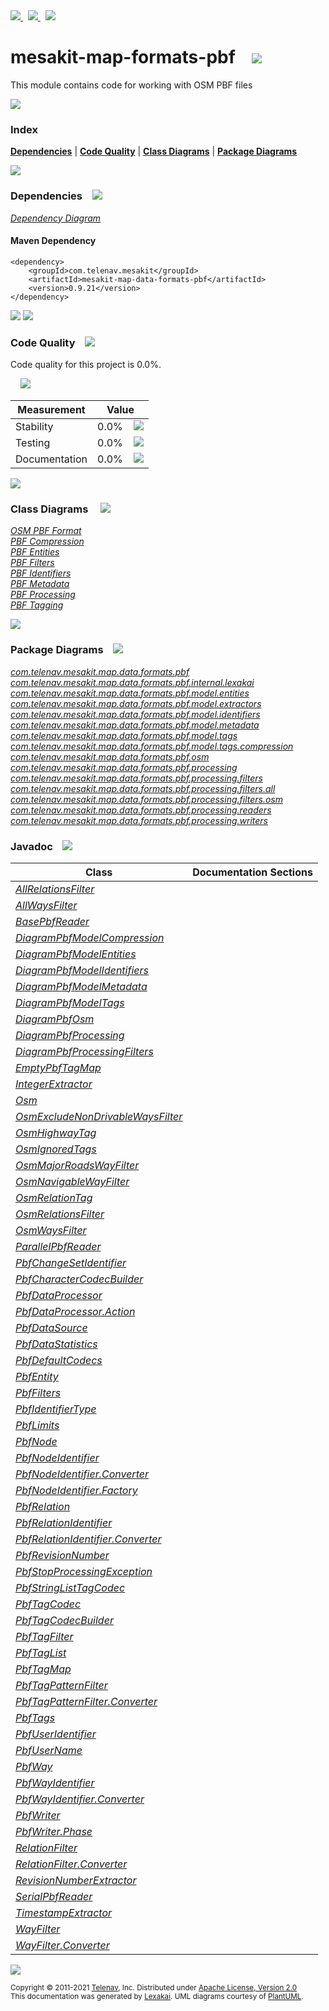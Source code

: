 [//]: # (start-user-text)

<a href="https://www.mesakit.org">
<img src="https://telenav.github.io/telenav-assets/images/icons/web-32.png" srcset="https://telenav.github.io/telenav-assets/images/icons/web-32-2x.png 2x"/>
</a>
&nbsp;
<a href="https://twitter.com/openmesakit">
<img src="https://telenav.github.io/telenav-assets/images/logos/twitter/twitter-32.png" srcset="https://telenav.github.io/telenav-assets/images/logos/twitter/twitter-32-2x.png 2x"/>
</a>
&nbsp;
<a href="https://mesakit.zulipchat.com">
<img src="https://telenav.github.io/telenav-assets/images/logos/zulip/zulip-32.png" srcset="https://telenav.github.io/telenav-assets/images/logos/zulip/zulip-32-2x.png 2x"/>
</a>

[//]: # (end-user-text)

# mesakit-map-formats-pbf &nbsp;&nbsp; <img src="https://telenav.github.io/telenav-assets/images/icons/map-32.png" srcset="https://telenav.github.io/telenav-assets/images/icons/map-32-2x.png 2x"/>

This module contains code for working with OSM PBF files

<img src="https://telenav.github.io/telenav-assets/images/separators/horizontal-line-512.png" srcset="https://telenav.github.io/telenav-assets/images/separators/horizontal-line-512-2x.png 2x"/>

### Index



[**Dependencies**](#dependencies) | [**Code Quality**](#code-quality) | [**Class Diagrams**](#class-diagrams) | [**Package Diagrams**](#package-diagrams)

<img src="https://telenav.github.io/telenav-assets/images/separators/horizontal-line-512.png" srcset="https://telenav.github.io/telenav-assets/images/separators/horizontal-line-512-2x.png 2x"/>

### Dependencies <a name="dependencies"></a> &nbsp;&nbsp; <img src="https://telenav.github.io/telenav-assets/images/icons/dependencies-32.png" srcset="https://telenav.github.io/telenav-assets/images/icons/dependencies-32-2x.png 2x"/>

[*Dependency Diagram*](https://www.mesakit.org/0.9.21/lexakai/mesakit/mesakit-map/data/formats/pbf/documentation/diagrams/dependencies.svg)

#### Maven Dependency

    <dependency>
        <groupId>com.telenav.mesakit</groupId>
        <artifactId>mesakit-map-data-formats-pbf</artifactId>
        <version>0.9.21</version>
    </dependency>

<img src="https://telenav.github.io/telenav-assets/images/separators/horizontal-line-128.png" srcset="https://telenav.github.io/telenav-assets/images/separators/horizontal-line-128-2x.png 2x"/>

[//]: # (start-user-text)



[//]: # (end-user-text)

<img src="https://telenav.github.io/telenav-assets/images/separators/horizontal-line-128.png" srcset="https://telenav.github.io/telenav-assets/images/separators/horizontal-line-128-2x.png 2x"/>

### Code Quality <a name="code-quality"></a> &nbsp;&nbsp; <img src="https://telenav.github.io/telenav-assets/images/icons/ruler-32.png" srcset="https://telenav.github.io/telenav-assets/images/icons/ruler-32-2x.png 2x"/>

Code quality for this project is 0.0%.  
  
&nbsp; &nbsp; <img src="https://telenav.github.io/telenav-assets/images/meters/meter-0-96.png" srcset="https://telenav.github.io/telenav-assets/images/meters/meter-0-96-2x.png 2x"/>

| Measurement   | Value                    |
|---------------|--------------------------|
| Stability     | 0.0%&nbsp; &nbsp; <img src="https://telenav.github.io/telenav-assets/images/meters/meter-0-96.png" srcset="https://telenav.github.io/telenav-assets/images/meters/meter-0-96-2x.png 2x"/>     |
| Testing       | 0.0%&nbsp; &nbsp; <img src="https://telenav.github.io/telenav-assets/images/meters/meter-0-96.png" srcset="https://telenav.github.io/telenav-assets/images/meters/meter-0-96-2x.png 2x"/>       |
| Documentation | 0.0%&nbsp; &nbsp; <img src="https://telenav.github.io/telenav-assets/images/meters/meter-0-96.png" srcset="https://telenav.github.io/telenav-assets/images/meters/meter-0-96-2x.png 2x"/> |

<img src="https://telenav.github.io/telenav-assets/images/separators/horizontal-line-128.png" srcset="https://telenav.github.io/telenav-assets/images/separators/horizontal-line-128-2x.png 2x"/>

### Class Diagrams <a name="class-diagrams"></a> &nbsp; &nbsp; <img src="https://telenav.github.io/telenav-assets/images/icons/diagram-40.png" srcset="https://telenav.github.io/telenav-assets/images/icons/diagram-40-2x.png 2x"/>

[*OSM PBF Format*](https://www.mesakit.org/0.9.21/lexakai/mesakit/mesakit-map/data/formats/pbf/documentation/diagrams/diagram-pbf-osm.svg)  
[*PBF Compression*](https://www.mesakit.org/0.9.21/lexakai/mesakit/mesakit-map/data/formats/pbf/documentation/diagrams/diagram-pbf-model-compression.svg)  
[*PBF Entities*](https://www.mesakit.org/0.9.21/lexakai/mesakit/mesakit-map/data/formats/pbf/documentation/diagrams/diagram-pbf-model-entities.svg)  
[*PBF Filters*](https://www.mesakit.org/0.9.21/lexakai/mesakit/mesakit-map/data/formats/pbf/documentation/diagrams/diagram-pbf-processing-filters.svg)  
[*PBF Identifiers*](https://www.mesakit.org/0.9.21/lexakai/mesakit/mesakit-map/data/formats/pbf/documentation/diagrams/diagram-pbf-model-identifiers.svg)  
[*PBF Metadata*](https://www.mesakit.org/0.9.21/lexakai/mesakit/mesakit-map/data/formats/pbf/documentation/diagrams/diagram-pbf-model-metadata.svg)  
[*PBF Processing*](https://www.mesakit.org/0.9.21/lexakai/mesakit/mesakit-map/data/formats/pbf/documentation/diagrams/diagram-pbf-processing.svg)  
[*PBF Tagging*](https://www.mesakit.org/0.9.21/lexakai/mesakit/mesakit-map/data/formats/pbf/documentation/diagrams/diagram-pbf-model-tags.svg)

<img src="https://telenav.github.io/telenav-assets/images/separators/horizontal-line-128.png" srcset="https://telenav.github.io/telenav-assets/images/separators/horizontal-line-128-2x.png 2x"/>

### Package Diagrams <a name="package-diagrams"></a> &nbsp;&nbsp; <img src="https://telenav.github.io/telenav-assets/images/icons/box-24.png" srcset="https://telenav.github.io/telenav-assets/images/icons/box-24-2x.png 2x"/>

[*com.telenav.mesakit.map.data.formats.pbf*](https://www.mesakit.org/0.9.21/lexakai/mesakit/mesakit-map/data/formats/pbf/documentation/diagrams/com.telenav.mesakit.map.data.formats.pbf.svg)  
[*com.telenav.mesakit.map.data.formats.pbf.internal.lexakai*](https://www.mesakit.org/0.9.21/lexakai/mesakit/mesakit-map/data/formats/pbf/documentation/diagrams/com.telenav.mesakit.map.data.formats.pbf.internal.lexakai.svg)  
[*com.telenav.mesakit.map.data.formats.pbf.model.entities*](https://www.mesakit.org/0.9.21/lexakai/mesakit/mesakit-map/data/formats/pbf/documentation/diagrams/com.telenav.mesakit.map.data.formats.pbf.model.entities.svg)  
[*com.telenav.mesakit.map.data.formats.pbf.model.extractors*](https://www.mesakit.org/0.9.21/lexakai/mesakit/mesakit-map/data/formats/pbf/documentation/diagrams/com.telenav.mesakit.map.data.formats.pbf.model.extractors.svg)  
[*com.telenav.mesakit.map.data.formats.pbf.model.identifiers*](https://www.mesakit.org/0.9.21/lexakai/mesakit/mesakit-map/data/formats/pbf/documentation/diagrams/com.telenav.mesakit.map.data.formats.pbf.model.identifiers.svg)  
[*com.telenav.mesakit.map.data.formats.pbf.model.metadata*](https://www.mesakit.org/0.9.21/lexakai/mesakit/mesakit-map/data/formats/pbf/documentation/diagrams/com.telenav.mesakit.map.data.formats.pbf.model.metadata.svg)  
[*com.telenav.mesakit.map.data.formats.pbf.model.tags*](https://www.mesakit.org/0.9.21/lexakai/mesakit/mesakit-map/data/formats/pbf/documentation/diagrams/com.telenav.mesakit.map.data.formats.pbf.model.tags.svg)  
[*com.telenav.mesakit.map.data.formats.pbf.model.tags.compression*](https://www.mesakit.org/0.9.21/lexakai/mesakit/mesakit-map/data/formats/pbf/documentation/diagrams/com.telenav.mesakit.map.data.formats.pbf.model.tags.compression.svg)  
[*com.telenav.mesakit.map.data.formats.pbf.osm*](https://www.mesakit.org/0.9.21/lexakai/mesakit/mesakit-map/data/formats/pbf/documentation/diagrams/com.telenav.mesakit.map.data.formats.pbf.osm.svg)  
[*com.telenav.mesakit.map.data.formats.pbf.processing*](https://www.mesakit.org/0.9.21/lexakai/mesakit/mesakit-map/data/formats/pbf/documentation/diagrams/com.telenav.mesakit.map.data.formats.pbf.processing.svg)  
[*com.telenav.mesakit.map.data.formats.pbf.processing.filters*](https://www.mesakit.org/0.9.21/lexakai/mesakit/mesakit-map/data/formats/pbf/documentation/diagrams/com.telenav.mesakit.map.data.formats.pbf.processing.filters.svg)  
[*com.telenav.mesakit.map.data.formats.pbf.processing.filters.all*](https://www.mesakit.org/0.9.21/lexakai/mesakit/mesakit-map/data/formats/pbf/documentation/diagrams/com.telenav.mesakit.map.data.formats.pbf.processing.filters.all.svg)  
[*com.telenav.mesakit.map.data.formats.pbf.processing.filters.osm*](https://www.mesakit.org/0.9.21/lexakai/mesakit/mesakit-map/data/formats/pbf/documentation/diagrams/com.telenav.mesakit.map.data.formats.pbf.processing.filters.osm.svg)  
[*com.telenav.mesakit.map.data.formats.pbf.processing.readers*](https://www.mesakit.org/0.9.21/lexakai/mesakit/mesakit-map/data/formats/pbf/documentation/diagrams/com.telenav.mesakit.map.data.formats.pbf.processing.readers.svg)  
[*com.telenav.mesakit.map.data.formats.pbf.processing.writers*](https://www.mesakit.org/0.9.21/lexakai/mesakit/mesakit-map/data/formats/pbf/documentation/diagrams/com.telenav.mesakit.map.data.formats.pbf.processing.writers.svg)

### Javadoc <a name="code-quality"></a> &nbsp;&nbsp; <img src="https://telenav.github.io/telenav-assets/images/icons/books-24.png" srcset="https://telenav.github.io/telenav-assets/images/icons/books-24-2x.png 2x"/>

| Class | Documentation Sections  |
|-------|-------------------------|
| [*AllRelationsFilter*](https://www.mesakit.org/0.9.21/javadoc/mesakit/mesakit-map-data-formats-pbf/com/telenav/mesakit/map/data/formats/pbf/processing/filters/all/AllRelationsFilter.html) |  |  
| [*AllWaysFilter*](https://www.mesakit.org/0.9.21/javadoc/mesakit/mesakit-map-data-formats-pbf/com/telenav/mesakit/map/data/formats/pbf/processing/filters/all/AllWaysFilter.html) |  |  
| [*BasePbfReader*](https://www.mesakit.org/0.9.21/javadoc/mesakit/mesakit-map-data-formats-pbf/com/telenav/mesakit/map/data/formats/pbf/processing/readers/BasePbfReader.html) |  |  
| [*DiagramPbfModelCompression*](https://www.mesakit.org/0.9.21/javadoc/mesakit/mesakit-map-data-formats-pbf/com/telenav/mesakit/map/data/formats/pbf/internal/lexakai/DiagramPbfModelCompression.html) |  |  
| [*DiagramPbfModelEntities*](https://www.mesakit.org/0.9.21/javadoc/mesakit/mesakit-map-data-formats-pbf/com/telenav/mesakit/map/data/formats/pbf/internal/lexakai/DiagramPbfModelEntities.html) |  |  
| [*DiagramPbfModelIdentifiers*](https://www.mesakit.org/0.9.21/javadoc/mesakit/mesakit-map-data-formats-pbf/com/telenav/mesakit/map/data/formats/pbf/internal/lexakai/DiagramPbfModelIdentifiers.html) |  |  
| [*DiagramPbfModelMetadata*](https://www.mesakit.org/0.9.21/javadoc/mesakit/mesakit-map-data-formats-pbf/com/telenav/mesakit/map/data/formats/pbf/internal/lexakai/DiagramPbfModelMetadata.html) |  |  
| [*DiagramPbfModelTags*](https://www.mesakit.org/0.9.21/javadoc/mesakit/mesakit-map-data-formats-pbf/com/telenav/mesakit/map/data/formats/pbf/internal/lexakai/DiagramPbfModelTags.html) |  |  
| [*DiagramPbfOsm*](https://www.mesakit.org/0.9.21/javadoc/mesakit/mesakit-map-data-formats-pbf/com/telenav/mesakit/map/data/formats/pbf/internal/lexakai/DiagramPbfOsm.html) |  |  
| [*DiagramPbfProcessing*](https://www.mesakit.org/0.9.21/javadoc/mesakit/mesakit-map-data-formats-pbf/com/telenav/mesakit/map/data/formats/pbf/internal/lexakai/DiagramPbfProcessing.html) |  |  
| [*DiagramPbfProcessingFilters*](https://www.mesakit.org/0.9.21/javadoc/mesakit/mesakit-map-data-formats-pbf/com/telenav/mesakit/map/data/formats/pbf/internal/lexakai/DiagramPbfProcessingFilters.html) |  |  
| [*EmptyPbfTagMap*](https://www.mesakit.org/0.9.21/javadoc/mesakit/mesakit-map-data-formats-pbf/com/telenav/mesakit/map/data/formats/pbf/model/tags/EmptyPbfTagMap.html) |  |  
| [*IntegerExtractor*](https://www.mesakit.org/0.9.21/javadoc/mesakit/mesakit-map-data-formats-pbf/com/telenav/mesakit/map/data/formats/pbf/model/extractors/IntegerExtractor.html) |  |  
| [*Osm*](https://www.mesakit.org/0.9.21/javadoc/mesakit/mesakit-map-data-formats-pbf/com/telenav/mesakit/map/data/formats/pbf/osm/Osm.html) |  |  
| [*OsmExcludeNonDrivableWaysFilter*](https://www.mesakit.org/0.9.21/javadoc/mesakit/mesakit-map-data-formats-pbf/com/telenav/mesakit/map/data/formats/pbf/processing/filters/osm/OsmExcludeNonDrivableWaysFilter.html) |  |  
| [*OsmHighwayTag*](https://www.mesakit.org/0.9.21/javadoc/mesakit/mesakit-map-data-formats-pbf/com/telenav/mesakit/map/data/formats/pbf/osm/OsmHighwayTag.html) |  |  
| [*OsmIgnoredTags*](https://www.mesakit.org/0.9.21/javadoc/mesakit/mesakit-map-data-formats-pbf/com/telenav/mesakit/map/data/formats/pbf/osm/OsmIgnoredTags.html) |  |  
| [*OsmMajorRoadsWayFilter*](https://www.mesakit.org/0.9.21/javadoc/mesakit/mesakit-map-data-formats-pbf/com/telenav/mesakit/map/data/formats/pbf/processing/filters/osm/OsmMajorRoadsWayFilter.html) |  |  
| [*OsmNavigableWayFilter*](https://www.mesakit.org/0.9.21/javadoc/mesakit/mesakit-map-data-formats-pbf/com/telenav/mesakit/map/data/formats/pbf/processing/filters/osm/OsmNavigableWayFilter.html) |  |  
| [*OsmRelationTag*](https://www.mesakit.org/0.9.21/javadoc/mesakit/mesakit-map-data-formats-pbf/com/telenav/mesakit/map/data/formats/pbf/osm/OsmRelationTag.html) |  |  
| [*OsmRelationsFilter*](https://www.mesakit.org/0.9.21/javadoc/mesakit/mesakit-map-data-formats-pbf/com/telenav/mesakit/map/data/formats/pbf/processing/filters/osm/OsmRelationsFilter.html) |  |  
| [*OsmWaysFilter*](https://www.mesakit.org/0.9.21/javadoc/mesakit/mesakit-map-data-formats-pbf/com/telenav/mesakit/map/data/formats/pbf/processing/filters/osm/OsmWaysFilter.html) |  |  
| [*ParallelPbfReader*](https://www.mesakit.org/0.9.21/javadoc/mesakit/mesakit-map-data-formats-pbf/com/telenav/mesakit/map/data/formats/pbf/processing/readers/ParallelPbfReader.html) |  |  
| [*PbfChangeSetIdentifier*](https://www.mesakit.org/0.9.21/javadoc/mesakit/mesakit-map-data-formats-pbf/com/telenav/mesakit/map/data/formats/pbf/model/metadata/PbfChangeSetIdentifier.html) |  |  
| [*PbfCharacterCodecBuilder*](https://www.mesakit.org/0.9.21/javadoc/mesakit/mesakit-map-data-formats-pbf/com/telenav/mesakit/map/data/formats/pbf/model/tags/compression/PbfCharacterCodecBuilder.html) |  |  
| [*PbfDataProcessor*](https://www.mesakit.org/0.9.21/javadoc/mesakit/mesakit-map-data-formats-pbf/com/telenav/mesakit/map/data/formats/pbf/processing/PbfDataProcessor.html) |  |  
| [*PbfDataProcessor.Action*](https://www.mesakit.org/0.9.21/javadoc/mesakit/mesakit-map-data-formats-pbf/com/telenav/mesakit/map/data/formats/pbf/processing/PbfDataProcessor.Action.html) |  |  
| [*PbfDataSource*](https://www.mesakit.org/0.9.21/javadoc/mesakit/mesakit-map-data-formats-pbf/com/telenav/mesakit/map/data/formats/pbf/processing/PbfDataSource.html) |  |  
| [*PbfDataStatistics*](https://www.mesakit.org/0.9.21/javadoc/mesakit/mesakit-map-data-formats-pbf/com/telenav/mesakit/map/data/formats/pbf/processing/PbfDataStatistics.html) |  |  
| [*PbfDefaultCodecs*](https://www.mesakit.org/0.9.21/javadoc/mesakit/mesakit-map-data-formats-pbf/com/telenav/mesakit/map/data/formats/pbf/model/tags/compression/PbfDefaultCodecs.html) |  |  
| [*PbfEntity*](https://www.mesakit.org/0.9.21/javadoc/mesakit/mesakit-map-data-formats-pbf/com/telenav/mesakit/map/data/formats/pbf/model/entities/PbfEntity.html) |  |  
| [*PbfFilters*](https://www.mesakit.org/0.9.21/javadoc/mesakit/mesakit-map-data-formats-pbf/com/telenav/mesakit/map/data/formats/pbf/processing/filters/PbfFilters.html) |  |  
| [*PbfIdentifierType*](https://www.mesakit.org/0.9.21/javadoc/mesakit/mesakit-map-data-formats-pbf/com/telenav/mesakit/map/data/formats/pbf/model/identifiers/PbfIdentifierType.html) |  |  
| [*PbfLimits*](https://www.mesakit.org/0.9.21/javadoc/mesakit/mesakit-map-data-formats-pbf/com/telenav/mesakit/map/data/formats/pbf/PbfLimits.html) |  |  
| [*PbfNode*](https://www.mesakit.org/0.9.21/javadoc/mesakit/mesakit-map-data-formats-pbf/com/telenav/mesakit/map/data/formats/pbf/model/entities/PbfNode.html) |  |  
| [*PbfNodeIdentifier*](https://www.mesakit.org/0.9.21/javadoc/mesakit/mesakit-map-data-formats-pbf/com/telenav/mesakit/map/data/formats/pbf/model/identifiers/PbfNodeIdentifier.html) |  |  
| [*PbfNodeIdentifier.Converter*](https://www.mesakit.org/0.9.21/javadoc/mesakit/mesakit-map-data-formats-pbf/com/telenav/mesakit/map/data/formats/pbf/model/identifiers/PbfNodeIdentifier.Converter.html) |  |  
| [*PbfNodeIdentifier.Factory*](https://www.mesakit.org/0.9.21/javadoc/mesakit/mesakit-map-data-formats-pbf/com/telenav/mesakit/map/data/formats/pbf/model/identifiers/PbfNodeIdentifier.Factory.html) |  |  
| [*PbfRelation*](https://www.mesakit.org/0.9.21/javadoc/mesakit/mesakit-map-data-formats-pbf/com/telenav/mesakit/map/data/formats/pbf/model/entities/PbfRelation.html) |  |  
| [*PbfRelationIdentifier*](https://www.mesakit.org/0.9.21/javadoc/mesakit/mesakit-map-data-formats-pbf/com/telenav/mesakit/map/data/formats/pbf/model/identifiers/PbfRelationIdentifier.html) |  |  
| [*PbfRelationIdentifier.Converter*](https://www.mesakit.org/0.9.21/javadoc/mesakit/mesakit-map-data-formats-pbf/com/telenav/mesakit/map/data/formats/pbf/model/identifiers/PbfRelationIdentifier.Converter.html) |  |  
| [*PbfRevisionNumber*](https://www.mesakit.org/0.9.21/javadoc/mesakit/mesakit-map-data-formats-pbf/com/telenav/mesakit/map/data/formats/pbf/model/metadata/PbfRevisionNumber.html) |  |  
| [*PbfStopProcessingException*](https://www.mesakit.org/0.9.21/javadoc/mesakit/mesakit-map-data-formats-pbf/com/telenav/mesakit/map/data/formats/pbf/processing/PbfStopProcessingException.html) |  |  
| [*PbfStringListTagCodec*](https://www.mesakit.org/0.9.21/javadoc/mesakit/mesakit-map-data-formats-pbf/com/telenav/mesakit/map/data/formats/pbf/model/tags/compression/PbfStringListTagCodec.html) |  |  
| [*PbfTagCodec*](https://www.mesakit.org/0.9.21/javadoc/mesakit/mesakit-map-data-formats-pbf/com/telenav/mesakit/map/data/formats/pbf/model/tags/compression/PbfTagCodec.html) |  |  
| [*PbfTagCodecBuilder*](https://www.mesakit.org/0.9.21/javadoc/mesakit/mesakit-map-data-formats-pbf/com/telenav/mesakit/map/data/formats/pbf/model/tags/compression/PbfTagCodecBuilder.html) |  |  
| [*PbfTagFilter*](https://www.mesakit.org/0.9.21/javadoc/mesakit/mesakit-map-data-formats-pbf/com/telenav/mesakit/map/data/formats/pbf/model/tags/PbfTagFilter.html) |  |  
| [*PbfTagList*](https://www.mesakit.org/0.9.21/javadoc/mesakit/mesakit-map-data-formats-pbf/com/telenav/mesakit/map/data/formats/pbf/model/tags/PbfTagList.html) |  |  
| [*PbfTagMap*](https://www.mesakit.org/0.9.21/javadoc/mesakit/mesakit-map-data-formats-pbf/com/telenav/mesakit/map/data/formats/pbf/model/tags/PbfTagMap.html) |  |  
| [*PbfTagPatternFilter*](https://www.mesakit.org/0.9.21/javadoc/mesakit/mesakit-map-data-formats-pbf/com/telenav/mesakit/map/data/formats/pbf/model/tags/PbfTagPatternFilter.html) |  |  
| [*PbfTagPatternFilter.Converter*](https://www.mesakit.org/0.9.21/javadoc/mesakit/mesakit-map-data-formats-pbf/com/telenav/mesakit/map/data/formats/pbf/model/tags/PbfTagPatternFilter.Converter.html) |  |  
| [*PbfTags*](https://www.mesakit.org/0.9.21/javadoc/mesakit/mesakit-map-data-formats-pbf/com/telenav/mesakit/map/data/formats/pbf/model/tags/PbfTags.html) |  |  
| [*PbfUserIdentifier*](https://www.mesakit.org/0.9.21/javadoc/mesakit/mesakit-map-data-formats-pbf/com/telenav/mesakit/map/data/formats/pbf/model/metadata/PbfUserIdentifier.html) |  |  
| [*PbfUserName*](https://www.mesakit.org/0.9.21/javadoc/mesakit/mesakit-map-data-formats-pbf/com/telenav/mesakit/map/data/formats/pbf/model/metadata/PbfUserName.html) |  |  
| [*PbfWay*](https://www.mesakit.org/0.9.21/javadoc/mesakit/mesakit-map-data-formats-pbf/com/telenav/mesakit/map/data/formats/pbf/model/entities/PbfWay.html) |  |  
| [*PbfWayIdentifier*](https://www.mesakit.org/0.9.21/javadoc/mesakit/mesakit-map-data-formats-pbf/com/telenav/mesakit/map/data/formats/pbf/model/identifiers/PbfWayIdentifier.html) |  |  
| [*PbfWayIdentifier.Converter*](https://www.mesakit.org/0.9.21/javadoc/mesakit/mesakit-map-data-formats-pbf/com/telenav/mesakit/map/data/formats/pbf/model/identifiers/PbfWayIdentifier.Converter.html) |  |  
| [*PbfWriter*](https://www.mesakit.org/0.9.21/javadoc/mesakit/mesakit-map-data-formats-pbf/com/telenav/mesakit/map/data/formats/pbf/processing/writers/PbfWriter.html) |  |  
| [*PbfWriter.Phase*](https://www.mesakit.org/0.9.21/javadoc/mesakit/mesakit-map-data-formats-pbf/com/telenav/mesakit/map/data/formats/pbf/processing/writers/PbfWriter.Phase.html) |  |  
| [*RelationFilter*](https://www.mesakit.org/0.9.21/javadoc/mesakit/mesakit-map-data-formats-pbf/com/telenav/mesakit/map/data/formats/pbf/processing/filters/RelationFilter.html) |  |  
| [*RelationFilter.Converter*](https://www.mesakit.org/0.9.21/javadoc/mesakit/mesakit-map-data-formats-pbf/com/telenav/mesakit/map/data/formats/pbf/processing/filters/RelationFilter.Converter.html) |  |  
| [*RevisionNumberExtractor*](https://www.mesakit.org/0.9.21/javadoc/mesakit/mesakit-map-data-formats-pbf/com/telenav/mesakit/map/data/formats/pbf/model/extractors/RevisionNumberExtractor.html) |  |  
| [*SerialPbfReader*](https://www.mesakit.org/0.9.21/javadoc/mesakit/mesakit-map-data-formats-pbf/com/telenav/mesakit/map/data/formats/pbf/processing/readers/SerialPbfReader.html) |  |  
| [*TimestampExtractor*](https://www.mesakit.org/0.9.21/javadoc/mesakit/mesakit-map-data-formats-pbf/com/telenav/mesakit/map/data/formats/pbf/model/extractors/TimestampExtractor.html) |  |  
| [*WayFilter*](https://www.mesakit.org/0.9.21/javadoc/mesakit/mesakit-map-data-formats-pbf/com/telenav/mesakit/map/data/formats/pbf/processing/filters/WayFilter.html) |  |  
| [*WayFilter.Converter*](https://www.mesakit.org/0.9.21/javadoc/mesakit/mesakit-map-data-formats-pbf/com/telenav/mesakit/map/data/formats/pbf/processing/filters/WayFilter.Converter.html) |  |  

[//]: # (start-user-text)



[//]: # (end-user-text)

<img src="https://telenav.github.io/telenav-assets/images/separators/horizontal-line-512.png" srcset="https://telenav.github.io/telenav-assets/images/separators/horizontal-line-512-2x.png 2x"/>

<sub>Copyright &#169; 2011-2021 [Telenav](https://telenav.com), Inc. Distributed under [Apache License, Version 2.0](LICENSE)</sub>  
<sub>This documentation was generated by [Lexakai](https://lexakai.org). UML diagrams courtesy of [PlantUML](https://plantuml.com).</sub>
